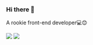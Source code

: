 
### Hi there 👋
A rookie front-end developer💻😊


<!-- <picture>
  <source media="(prefers-color-scheme: dark)" srcset="https://raw.githubusercontent.com/nowo/nowo/output/github-contribution-grid-snake-dark.svg" />
  <source media="(prefers-color-scheme: light)" srcset="https://raw.githubusercontent.com/nowo/nowo/output/github-contribution-grid-snake.svg" />
  <img alt="github-snake" src="https://raw.githubusercontent.com/nowo/nowo/output/github-contribution-grid-snake.svg" />
</picture>  -->

<div style="min-height:200px;">

<!-- 
![GitHub账户信息统计](https://github-stats.ubrong.com/api?username=nowo&show_icons=true)

![Top Langs](https://github-readme-stats.vercel.app/api/top-langs/?username=nowo&layout=compact&count_private=true)
-->

<img align="top" src="https://github-stats.ubrong.com/api?username=nowo&show_icons=true&theme=vue" />
<img align="top" src="https://github-readme-stats.vercel.app/api/top-langs/?username=nowo&layout=compact&count_private=true&theme=vue" />

</div>

<!-- **本页访问次数/Visitor Count**
![Visitor Count](https://profile-counter.glitch.me/nowo/count.svg) -->

